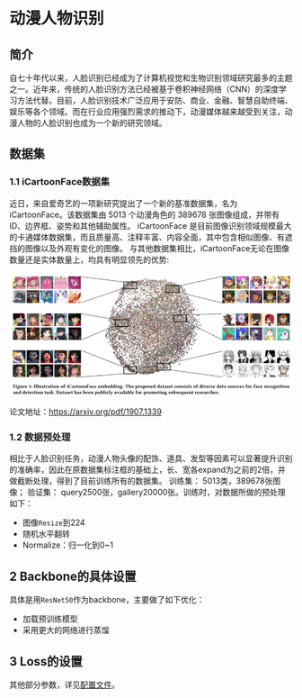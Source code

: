 # 动漫人物识别
## 简介
   自七十年代以来，人脸识别已经成为了计算机视觉和生物识别领域研究最多的主题之一。近年来，传统的人脸识别方法已经被基于卷积神经网络（CNN）的深度学习方法代替。目前，人脸识别技术广泛应用于安防、商业、金融、智慧自助终端、娱乐等各个领域。而在行业应用强烈需求的推动下，动漫媒体越来越受到关注，动漫人物的人脸识别也成为一个新的研究领域。

## 数据集
### 1.1 iCartoonFace数据集
近日，来自爱奇艺的一项新研究提出了一个新的基准数据集，名为iCartoonFace。该数据集由 5013 个动漫角色的 389678 张图像组成，并带有 ID、边界框、姿势和其他辅助属性。 iCartoonFace 是目前图像识别领域规模最大的卡通媒体数据集，而且质量高、注释丰富、内容全面，其中包含相似图像、有遮挡的图像以及外观有变化的图像。
与其他数据集相比，iCartoonFace无论在图像数量还是实体数量上，均具有明显领先的优势:

![icartoon](../../images/icartoon1.png)

论文地址：https://arxiv.org/pdf/1907.1339

### 1.2 数据预处理

相比于人脸识别任务，动漫人物头像的配饰、道具、发型等因素可以显著提升识别的准确率，因此在原数据集标注框的基础上，长、宽各expand为之前的2倍，并做截断处理，得到了目前训练所有的数据集。
训练集： 5013类，389678张图像； 验证集： query2500张，gallery20000张。训练时，对数据所做的预处理如下：
- 图像`Resize`到224
- 随机水平翻转
- Normalize：归一化到0~1

## 2 Backbone的具体设置

具体是用`ResNet50`作为backbone，主要做了如下优化：
- 加载预训练模型
- 采用更大的网络进行蒸馏


## 3 Loss的设置


其他部分参数，详见[配置文件](../../../ppcls/configs/Cartoonface/ResNet50_icartoon.yaml)。


